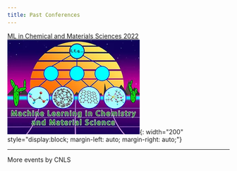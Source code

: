 ```yaml
---
title: Past Conferences
---
```

[ML in Chemical and Materials Sciences 2022](https://web.cvent.com/event/98d693ec-2328-4e76-bf46-c88d714cb55a/summary)
![](/assets/past_events/2023-logo.webp){: width="200" style="display:block; margin-left: auto; margin-right: auto;"}

--------------------
More events by CNLS
